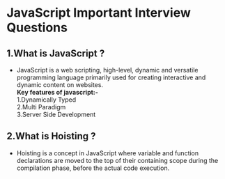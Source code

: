 # JavaScript Important Interview Questions

## 1.What is JavaScript ?

- JavaScript is a web scripting, high-level, dynamic and versatile programming language primarily used for creating interactive and dynamic content on websites.</br>
  <strong>Key features of javascript:-</strong></br>
  1.Dynamically Typed</br>
  2.Multi Paradigm</br>
  3.Server Side Development</br>

## 2.What is Hoisting ?

- Hoisting is a concept in JavaScript where variable and function declarations are moved to the top of their containing scope during the compilation phase, before the actual code execution.
